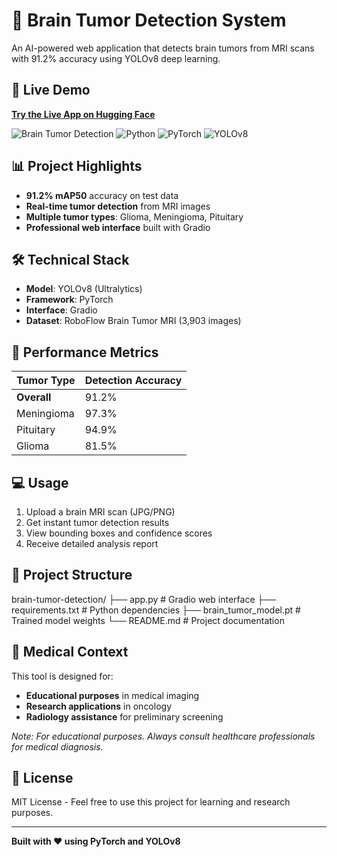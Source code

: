 
# 🧠 Brain Tumor Detection System

An AI-powered web application that detects brain tumors from MRI scans with 91.2% accuracy using YOLOv8 deep learning.

## 🚀 Live Demo
[**Try the Live App on Hugging Face**](YOUR_HUGGING_FACE_URL_HERE)

![Brain Tumor Detection](https://img.shields.io/badge/Accuracy-91.2%25-brightgreen)
![Python](https://img.shields.io/badge/Python-3.8%2B-blue)
![PyTorch](https://img.shields.io/badge/PyTorch-2.0%2B-red)
![YOLOv8](https://img.shields.io/badge/YOLOv8-8.0%2B-green)

## 📊 Project Highlights
- **91.2% mAP50** accuracy on test data
- **Real-time tumor detection** from MRI images
- **Multiple tumor types**: Glioma, Meningioma, Pituitary
- **Professional web interface** built with Gradio

## 🛠️ Technical Stack
- **Model**: YOLOv8 (Ultralytics)
- **Framework**: PyTorch
- **Interface**: Gradio
- **Dataset**: RoboFlow Brain Tumor MRI (3,903 images)

## 🎯 Performance Metrics
| Tumor Type | Detection Accuracy |
|------------|-------------------|
| **Overall** | 91.2% |
| Meningioma | 97.3% |
| Pituitary | 94.9% |
| Glioma | 81.5% |

## 💻 Usage
1. Upload a brain MRI scan (JPG/PNG)
2. Get instant tumor detection results
3. View bounding boxes and confidence scores
4. Receive detailed analysis report

## 📁 Project Structure
brain-tumor-detection/
├── app.py # Gradio web interface
├── requirements.txt # Python dependencies
├── brain_tumor_model.pt # Trained model weights
└── README.md # Project documentation 

## 🔬 Medical Context
This tool is designed for:
- **Educational purposes** in medical imaging
- **Research applications** in oncology
- **Radiology assistance** for preliminary screening

*Note: For educational purposes. Always consult healthcare professionals for medical diagnosis.*

## 📄 License
MIT License - Feel free to use this project for learning and research purposes.

---
**Built with ❤️ using PyTorch and YOLOv8**
